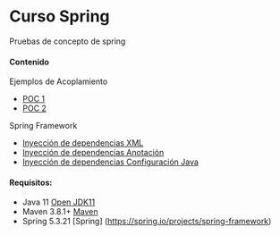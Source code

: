 # Curso Spring
Pruebas de concepto de spring

#### Contenido

Ejemplos de Acoplamiento
- [POC 1](01-acoplamiento/poc)
- [POC 2](01-acoplamiento/poc2)

Spring Framework
- [Inyección de dependencias XML](02-spring/poc3)
- [Inyección de dependencias Anotación](02-spring/poc4)
- [Inyección de dependencias Configuración Java](02-spring/poc5)

#### Requisitos:
- Java 11 [Open JDK11](https://jdk.java.net/java-se-ri/11)
- Maven 3.8.1+ [Maven](https://maven.apache.org/download.cgi)
- Spring 5.3.21 [Spring] (https://spring.io/projects/spring-framework)